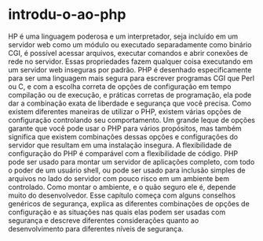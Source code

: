 # introdu-o-ao-php
HP é uma linguagem poderosa e um interpretador, seja incluído em um servidor web como um módulo ou executado separadamente como binário CGI, é possível acessar arquivos, executar comandos e abrir conexões de rede no servidor. Essas propriedades fazem qualquer coisa executando em um servidor web inseguras por padrão. PHP é desenhado especificamente para ser uma linguagem mais segura para escrever programas CGI que Perl ou C, e com a escolha correta de opções de configuração em tempo compilação ou de execução, e práticas corretas de programação, ela pode dar a combinação exata de liberdade e segurança que você precisa.  Como existem diferentes maneiras de utilizar o PHP, existem várias opções de configuração controlando seu comportamento. Um grande leque de opções garante que você pode usar o PHP para vários propósitos, mas também significa que existem combinações dessas opções e configurações do servidor que resultam em uma instalação insegura.  A flexibilidade de configuração do PHP é comparável com a flexibilidade de código. PHP pode ser usado para montar um servidor de aplicações completo, com todo o poder de um usuário shell, ou pode ser usado para inclusão simples de arquivos no lado do servidor com pouco risco em um ambiente bem controlado. Como montar o ambiente, e o quão seguro ele é, depende muito do desenvolvedor.  Esse capítulo começa com alguns conselhos genéricos de segurança, explica as diferentes combinações de opções de configuração e as situações nas quais elas podem ser usadas com segurança e descreve diferentes considerações quanto ao desenvolvimento para diferentes níveis de segurança.
